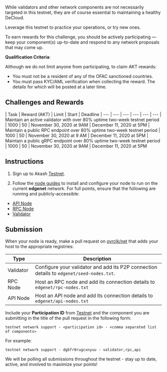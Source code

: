 While validators and other network components are not necessarily targeted in this testnet, they are of course essential to maintaining a healthy DeCloud. 

Leverage this testnet to practice your operations, or try new ones.

To earn rewards for this challenge, you should be actively participating — keep your component(s) up-to-date and respond to any network proposals that may come up.

**Qualification Criteria**:

Although we do not limit anyone from participating, to claim AKT rewards:

* You must not be a resident of any of the OFAC sanctioned countries.
* You must pass KYC/AML verification when collecting the reward. The details for which will be posted at a later time.

## Challenges and Rewards

| Task	| Reward (AKT) | Limit	| Start 	| Deadline
| --- | --- | --- | --- | --- | ---
| Maintain an active validator with over 80% uptime two-week testnet period	| 1000 | 50	| November 30, 2020 at 9AM	| December 11, 2020 at 5PM
| Maintain a public RPC endpoint over 80% uptime two-week testnet period | 1000 | 50 |  November 30, 2020 at 9 AM |  December 11, 2020 at 5PM
| Maintain a public gRPC endpoint over 80% uptime two-week testnet period | 1000 | 50 | November 30, 2020 at 9AM	| December 11, 2020 at 5PM

## Instructions


1) Sign up to Akash [Testnet](https://app.akash.network).

2) Follow the [node guides](guides/node/README.md) to install and configure your node to run on the current **edgenet** network.
For full points, ensure that the following are running and publicly-accessible:

* [API Node](/guides/node/api-service.md)
* [RPC Node](/guides/node/rpc-service.md)
* [Validator](/guides/node/validator.md)

## Submission

When your node is ready, make a pull request on [ovrclk/net](https://github.com/ovrclk/net) that adds your host to the appropriate registries:

| Type | Description |
| --- | ---
| Validator | Configure your validator and add its P2P connection details to `edgenet/seed-nodes.txt`.
| RPC Node | Host an RPC node and add its connection details to `edgenet/rpc-nodes.txt`
| API Node | Host an API node and add its connection details to `edgenet/api-nodes.txt`

Include your **Participation ID** from [Testnet](https://app.akash.network) and the component you are
submitting in the title of the pull request in the following form:

```
testnet network support - <participation id> - <comma separated list of components>
```

For example:

```
testnet network support - dgbfr0rugcxnyuu - validator,rpc,api
```

We will be polling all submissions throughout the testnet - stay up to date, active, and involved to maximize your points!
